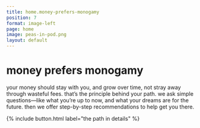 ```yaml
---
title: home.money-prefers-monogamy
position: 7
format: image-left
page: home
image: peas-in-pod.png
layout: default
---
```


# money prefers monogamy
your money should stay with you, and grow over time, not stray away through wasteful fees. that’s the principle behind your path. we ask simple questions—like what you’re up to now, and what your dreams are for the future. then we offer step-by-step recommendations to help get you there.

{% include button.html label="the path in details" %}

